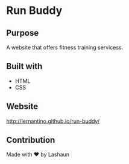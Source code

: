 # Run Buddy

## Purpose
A website that offers fitness training servicess.

## Built with 
* HTML
* CSS

## Website
http://lernantino.github.io/run-buddy/

## Contribution
Made with ❤️ by Lashaun
